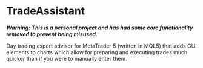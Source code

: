 # TradeAssistant

***Warning: This is a personal project and has had some core functionality removed to prevent being misused.***

Day trading expert advisor for MetaTrader 5 (written in MQL5) that adds GUI elements to charts which allow for preparing and executing trades much quicker than if you were to manually enter them.